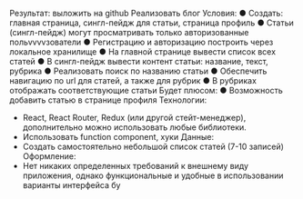 Результат: выложить на github
Реализовать блог
Условия:
● Создать: главная страница, сингл-пейдж для статьи, страница профиль
● Статьи (сингл-пейдж) могут просматривать только авторизованные польvvvvзователи
● Регистрацию и авторизацию построить через локальное хранилище
● На главной странице вывести список всех статей
● В сингл-пейдж вывести контент статьи: название, текст, рубрика
● Реализовать поиск по названию статьи
● Обеспечить навигацию по url для статей, а также для рубрик
● В рубриках отображать соответствующие статьи
Будет плюсом:
● Возможность добавить статью в странице профиля
Технологии:
- React, React Router, Redux (или другой стейт-менеджер), дополнительно можно
использовать любые библиотеки.
- Использовать function component, хуки
Данные:
- Создать самостоятельно небольшой список статей (7-10 записей)
Оформление:
- Нет никаких определенных требований к внешнему виду приложения, однако
функциональные и удобные в использовании варианты интерфейса бу